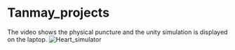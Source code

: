 # Tanmay_projects

The video shows the physical puncture and the unity simulation is displayed on the laptop. 
![Heart_simulator](https://user-images.githubusercontent.com/79064914/161505329-39398511-fc8f-49d6-b117-3bc40d30be7e.gif)

